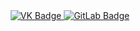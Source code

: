 <!-- <div id="header" align="center">
  <img src="https://user-images.githubusercontent.com/78976244/159662581-76f15b7c-7116-47c5-a91d-0e02168c8cbf.gif" width="400"/>
</div> -->

<div id="badges" align="center">
  <a href="https://vk.com/med.viktory">
    <img src="https://img.shields.io/badge/VK-blue?style=for-the-badge&logo=vk&logoColor=white" alt="VK Badge"/>
  </a>
  <a href="https://gitlab.com/med.viktory">
    <img src="https://img.shields.io/badge/GitLab-red?style=for-the-badge&logo=gitlab&logoColor=white" alt="GitLab Badge"/>
  </a>
</div>
